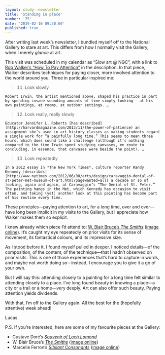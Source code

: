 ```yaml
---
layout: study--newsletter
title: 'Standing in place'
number: '75'
date: '2019-02-10 09:30:00'
published: true
---
```


After writing last week’s newsletter, I bundled myself off to the National Gallery to stare at art. This differs from how I normally visit the Gallery, when I merely _glance_ at art.

This visit was scheduled in my calendar as “Slow art @ NGC”, with a link to [Rob Walker’s “How To Pay Attention”](https://medium.com/re-form/how-to-pay-attention-4751adb53cb6) in the description. In that piece, Walker describes techniques for paying closer, more involved attention to the world around you. Three in particular inspired me:

> 11. Look slowly  
> 
    Robert Irwin, the artist mentioned above, shaped his practice in part by spending insane-sounding amounts of time simply looking — at his own paintings, at rooms, at outdoor settings. …
> 
> 12. Look really, really slowly  
> 
    Educator Jennifer L. Roberts [has described](http://harvardmagazine.com/2013/11/the-power-of-patience) an assignment she’s used in art history classes as making students regard a single work for “a painfully long time.” This seems to mean three hours, which does sound like a challenge (although it’s nothing compared to the time Irwin spent studying canvases, en route to concluding, in essence, that canvases were beside the point). …
> 
> 13. Look repeatedly  
> 
    In a 2012 essay in *The New York Times*, culture reporter Randy Kennedy [describes](http://www.nytimes.com/2012/06/08/arts/design/caravaggio-denial-of-st-peter-met-museum-of-art.html?pagewanted=all) a decade or so of looking, again and again, at Caravaggio’s “The Denial of St. Peter.” The painting hangs in the Met, which Kennedy has occasion to visit often, and taking (yet) another look at this painting has become part of his routine every time.

These principles—paying attention to art, for a long time, over and over—have long been implicit in my visits to the Gallery, but I appreciate how Walker makes them so explicit.

I knew already which piece I’d attend to: [W. Blair Bruce’s _The Smiths_](https://www.gallery.ca/collection/artwork/the-smiths) ([image online](https://jamanetwork.com/data/journals/jama/930543/jaj140027fa.png)). It’s caught my eye repeatedly on prior visits for its sense of movement, its fantastical colours, and its impressive size.

As I stood before it, I found myself pulled in deeper. I noticed details—of the composition, of the content, of the technique—that I hadn’t observed on prior visits. This is one of those experiences that’s hard to capture in words, and maybe not worth doing so—instead, I encourage you to give it a go of your own.

But I will say this: attending closely to a painting for a long time felt similar to attending closely to a place. I’ve long found beauty in knowing a place—a city or a trail or a home—very deeply. Art can also offer such beauty. Paying attention yields dividends.

With that, I’m off to the Gallery again. All the best for the (hopefully attentive) week ahead!

Lucas

P.S. If you’re interested, here are some of my favourite pieces at the Gallery:

* Gustave Doré’s [_Souvenir of Loch Lomond_](https://www.gallery.ca/magazine/your-collection/your-collection-recent-european-arrivals-at-the-ngc)
* W. Blair Bruce’s [_The Smiths_](https://www.gallery.ca/collection/artwork/the-smiths) ([image online](https://jamanetwork.com/data/journals/jama/930543/jaj140027fa.png))
* Marcelle Ferron’s [_Sibilant Consonants_](https://www.gallery.ca/collection/artwork/sibilant-consonants) ([image online](https://scontent-iad3-1.cdninstagram.com/vp/ae82e6e4f4a66010cd5bd3f9d59e91c3/5CDAC6CF/t51.2885-15/e35/39498704_322014718532816_2080823358974328832_n.jpg?_nc_ht=scontent-iad3-1.cdninstagram.com))
